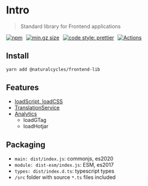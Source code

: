 # Intro

> Standard library for Frontend applications

<style>
.badges p {
    display: flex;
    gap: 10px;
}

</style>

<div class="badges">

[![npm](https://img.shields.io/npm/v/@naturalcycles/frontend-lib/latest.svg)](https://www.npmjs.com/package/@naturalcycles/frontend-lib)
[![min.gz size](https://badgen.net/bundlephobia/minzip/@naturalcycles/frontend-lib)](https://bundlephobia.com/result?p=@naturalcycles/frontend-lib)
[![code style: prettier](https://img.shields.io/badge/code_style-prettier-ff69b4.svg?style=flat-square)](https://github.com/prettier/prettier)
[![Actions](https://github.com/NaturalCycles/frontend-lib/workflows/ci/badge.svg)](https://github.com/NaturalCycles/frontend-lib/actions)

</div>

## Install

```sh
yarn add @naturalcycles/frontend-lib
```

## Features

- [loadScript, loadCSS](loadScript.md)
- [TranslationService](translation.md) <Badge text="experimental" type="warning"/>
- [Analytics](analytics.md)
  - loadGTag
  - loadHotjar

## Packaging

- `main: dist/index.js`: commonjs, es2020
- `module: dist-esm/index.js`: ESM, es2017
- `types: dist/index.d.ts`: typescript types
- `/src` folder with source `*.ts` files included
